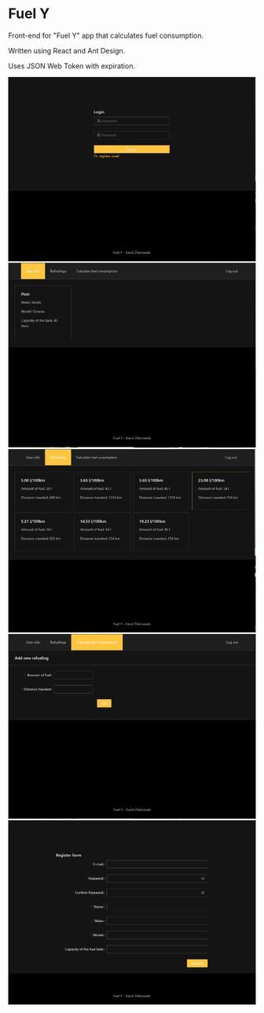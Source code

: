 # Fuel Y

Front-end for "Fuel Y" app that calculates fuel consumption.

Written using React and Ant Design.

Uses JSON Web Token with expiration.

![](images/4.PNG)
![](images/1.PNG)
![](images/2.PNG)
![](images/3.PNG)
![](images/5.PNG)
